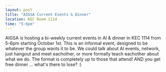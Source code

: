 ```yaml
---
layout: post
title: "AIGSA Current Events & Dinner"
location: KEC Room 1114
time: "5-6pm"
---
```


AIGSA is hosting a bi-weekly current events in AI & dinner in KEC 1114 from 5-6pm starting October 1st. This is an informal event, designed to be whatever the group wants it to be. We could talk about AI events, network, just hangout and meet eachother, or more formally teach eachother about what we do. The format is completely up to those that attend! AND you get free dinner ... what's there to lose? :) 
